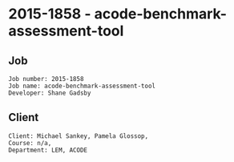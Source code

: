 # 2015-1858 - acode-benchmark-assessment-tool


## Job
    Job number: 2015-1858
    Job name: acode-benchmark-assessment-tool
    Developer: Shane Gadsby

## Client
    Client: Michael Sankey, Pamela Glossop,
    Course: n/a,
    Department: LEM, ACODE
